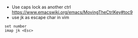  - Use caps lock as another ctrl https://www.emacswiki.org/emacs/MovingTheCtrlKey#toc9
 - use jk as escape char in vim 
 ```
 set number
 imap jk <Esc>
```
